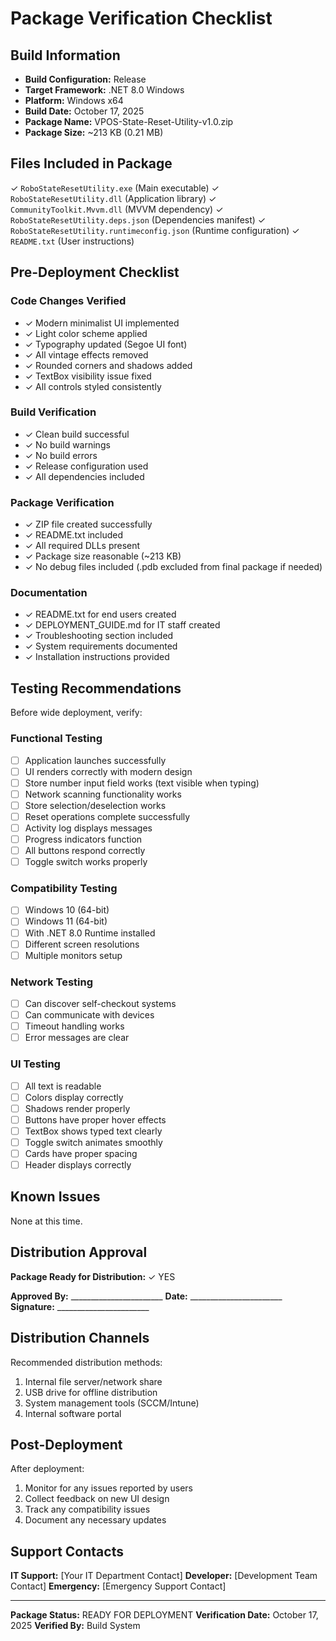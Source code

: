 # Package Verification Checklist

## Build Information
- **Build Configuration:** Release
- **Target Framework:** .NET 8.0 Windows
- **Platform:** Windows x64
- **Build Date:** October 17, 2025
- **Package Name:** VPOS-State-Reset-Utility-v1.0.zip
- **Package Size:** ~213 KB (0.21 MB)

## Files Included in Package

✓ `RoboStateResetUtility.exe` (Main executable)
✓ `RoboStateResetUtility.dll` (Application library)
✓ `CommunityToolkit.Mvvm.dll` (MVVM dependency)
✓ `RoboStateResetUtility.deps.json` (Dependencies manifest)
✓ `RoboStateResetUtility.runtimeconfig.json` (Runtime configuration)
✓ `README.txt` (User instructions)

## Pre-Deployment Checklist

### Code Changes Verified
- ✓ Modern minimalist UI implemented
- ✓ Light color scheme applied
- ✓ Typography updated (Segoe UI font)
- ✓ All vintage effects removed
- ✓ Rounded corners and shadows added
- ✓ TextBox visibility issue fixed
- ✓ All controls styled consistently

### Build Verification
- ✓ Clean build successful
- ✓ No build warnings
- ✓ No build errors
- ✓ Release configuration used
- ✓ All dependencies included

### Package Verification
- ✓ ZIP file created successfully
- ✓ README.txt included
- ✓ All required DLLs present
- ✓ Package size reasonable (~213 KB)
- ✓ No debug files included (.pdb excluded from final package if needed)

### Documentation
- ✓ README.txt for end users created
- ✓ DEPLOYMENT_GUIDE.md for IT staff created
- ✓ Troubleshooting section included
- ✓ System requirements documented
- ✓ Installation instructions provided

## Testing Recommendations

Before wide deployment, verify:

### Functional Testing
- [ ] Application launches successfully
- [ ] UI renders correctly with modern design
- [ ] Store number input field works (text visible when typing)
- [ ] Network scanning functionality works
- [ ] Store selection/deselection works
- [ ] Reset operations complete successfully
- [ ] Activity log displays messages
- [ ] Progress indicators function
- [ ] All buttons respond correctly
- [ ] Toggle switch works properly

### Compatibility Testing
- [ ] Windows 10 (64-bit)
- [ ] Windows 11 (64-bit)
- [ ] With .NET 8.0 Runtime installed
- [ ] Different screen resolutions
- [ ] Multiple monitors setup

### Network Testing
- [ ] Can discover self-checkout systems
- [ ] Can communicate with devices
- [ ] Timeout handling works
- [ ] Error messages are clear

### UI Testing
- [ ] All text is readable
- [ ] Colors display correctly
- [ ] Shadows render properly
- [ ] Buttons have proper hover effects
- [ ] TextBox shows typed text clearly
- [ ] Toggle switch animates smoothly
- [ ] Cards have proper spacing
- [ ] Header displays correctly

## Known Issues

None at this time.

## Distribution Approval

**Package Ready for Distribution:** ✓ YES

**Approved By:** _______________________
**Date:** _______________________
**Signature:** _______________________

## Distribution Channels

Recommended distribution methods:
1. Internal file server/network share
2. USB drive for offline distribution
3. System management tools (SCCM/Intune)
4. Internal software portal

## Post-Deployment

After deployment:
1. Monitor for any issues reported by users
2. Collect feedback on new UI design
3. Track any compatibility issues
4. Document any necessary updates

## Support Contacts

**IT Support:** [Your IT Department Contact]
**Developer:** [Development Team Contact]
**Emergency:** [Emergency Support Contact]

---

**Package Status:** READY FOR DEPLOYMENT
**Verification Date:** October 17, 2025
**Verified By:** Build System
